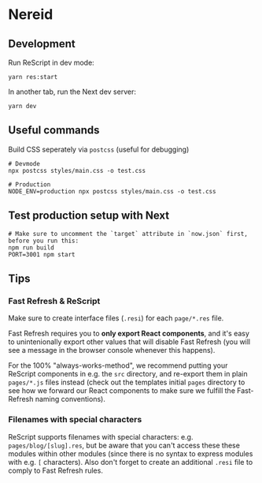 # Nereid

## Development

Run ReScript in dev mode:

```
yarn res:start
```

In another tab, run the Next dev server:

```
yarn dev
```

## Useful commands

Build CSS seperately via `postcss` (useful for debugging)

```
# Devmode
npx postcss styles/main.css -o test.css

# Production
NODE_ENV=production npx postcss styles/main.css -o test.css
```

## Test production setup with Next

```
# Make sure to uncomment the `target` attribute in `now.json` first, before you run this:
npm run build
PORT=3001 npm start
```

## Tips

### Fast Refresh & ReScript

Make sure to create interface files (`.resi`) for each `page/*.res` file.

Fast Refresh requires you to **only export React components**, and it's easy to unintenionally export other values that will disable Fast Refresh (you will see a message in the browser console whenever this happens).

For the 100% "always-works-method", we recommend putting your ReScript components in e.g. the `src` directory, and re-export them in plain `pages/*.js` files instead (check out the templates initial `pages` directory to see how we forward our React components to make sure we fulfill the Fast-Refresh naming conventions).

### Filenames with special characters

ReScript supports filenames with special characters: e.g. `pages/blog/[slug].res`, but be aware that you can't access these these modules within other modules (since there is no syntax to express modules with e.g. `[` characters). Also don't forget to create an additional `.resi` file to comply to Fast Refresh rules.
